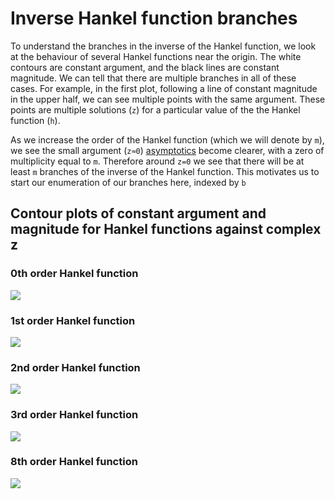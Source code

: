 # Inverse Hankel function branches

To understand the branches in the inverse of the Hankel function, we look at the
behaviour of several Hankel functions near the origin.
The white contours are constant argument, and the black lines are constant magnitude.
We can tell that there are multiple branches in all of these cases.
For example, in the first plot, following a line of constant magnitude in the
upper half, we can see multiple points with the same argument.
These points are multiple solutions (`z`) for a particular value of the the
Hankel function (`h`).

As we increase the order of the Hankel function (which we will denote by `m`),
we see the small argument (`z≈0`) [asymptotics](asymptotics) become clearer,
with a zero of multiplicity equal to `m`.
Therefore around `z=0` we see that there will be at least `m` branches of the
inverse of the Hankel function.
This motivates us to start our enumeration of our branches here, indexed by `b`

## Contour plots of constant argument and magnitude for Hankel functions against complex z

### 0th order Hankel function
![](../plots/hankelh1_nu_0_angle_and_contours.png)

### 1st order Hankel function
![](../plots/hankelh1_nu_1_angle_and_contours.png)

### 2nd order Hankel function
![](../plots/hankelh1_nu_2_angle_and_contours.png)

### 3rd order Hankel function
![](../plots/hankelh1_nu_3_angle_and_contours.png)

### 8th order Hankel function
![](../plots/hankelh1_nu_8_angle_and_contours.png)
